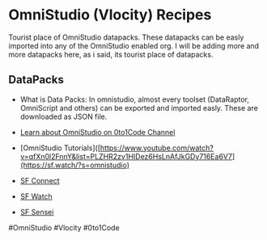 # OmniStudio (Vlocity) Recipes

Tourist place of OmniStudio datapacks. These datapacks can be easly imported into any of the OmniStudio enabled org. I will be adding more and more datapacks here, as i said, its tourist place of datapacks.

## DataPacks

-   What is Data Packs: In omnistudio, almost every toolset (DataRaptor, OmniScript and others) can be exported and imported easly. These are downloaded as JSON file.

-   [Learn about OmniStudio on 0to1Code Channel](https://www.youtube.com/watch?v=qfXn0l2FnnY&list=PLZHR2zv1HIDez6HsLnAfJkGDy716Ea6V7)
-   [OmniStudio Tutorials]([https://www.youtube.com/watch?v=qfXn0l2FnnY&list=PLZHR2zv1HIDez6HsLnAfJkGDy716Ea6V7](https://sf.watch/?s=omnistudio)
-   [SF Connect]([https://sfconnect.com)
-   [SF Watch]([https://sf.watch)
-   [SF Sensei]([https://sfsensei.com)

#OmniStudio #Vlocity #0to1Code
